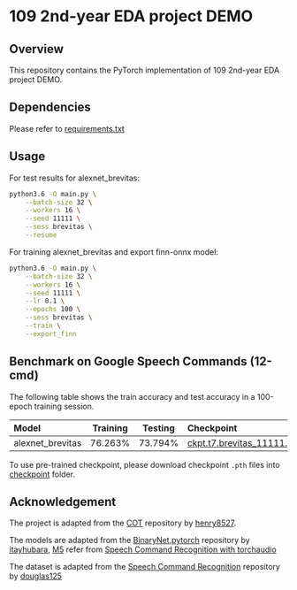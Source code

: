 # 109 2nd-year EDA project DEMO


## Overview

This repository contains the PyTorch implementation of 109 2nd-year EDA project DEMO.

## Dependencies

Please refer to [requirements.txt](requirements.txt)

## Usage
For test results for alexnet_brevitas:

```bash
python3.6 -O main.py \
   	--batch-size 32 \
   	--workers 16 \
   	--seed 11111 \
   	--sess brevitas \
   	--resume
```
	
For training alexnet_brevitas and export finn-onnx model:

```bash
python3.6 -O main.py \
	--batch-size 32 \
   	--workers 16 \
   	--seed 11111 \
	--lr 0.1 \
	--epochs 100 \
   	--sess brevitas \
   	--train \
	--export_finn
```

## Benchmark on Google Speech Commands (12-cmd)

The following table shows the train accuracy and test accuracy in a 100-epoch training session.

| Model            | Training | Testing  | Checkpoint |
|:-----------------|:--------:|:--------:|:-----------|
| alexnet_brevitas | 76.263%  | 73.794%  | [ckpt.t7.brevitas_11111.pth](https://drive.google.com/file/d/1WoDzrueavxXudQ4rvTz0vob-v5QbPYQv/view?usp=sharing) |

To use pre-trained checkpoint, please download checkpoint `.pth` files into [checkpoint](checkpoint) folder.

## Acknowledgement
The project is adapted from the [COT](https://github.com/henry8527/COT) repository by [henry8527](https://github.com/henry8527).

The models are adapted from the [BinaryNet.pytorch](https://github.com/itayhubara/BinaryNet.pytorch) repository by [itayhubara](https://github.com/itayhubara), [M5](https://arxiv.org/abs/1610.00087) refer from [Speech Command Recognition with torchaudio](https://pytorch.org/tutorials/intermediate/speech_command_recognition_with_torchaudio_tutorial.html)

The dataset is adapted from the [Speech Command Recognition](https://github.com/douglas125/SpeechCmdRecognition) repository by [douglas125](https://github.com/douglas125)

